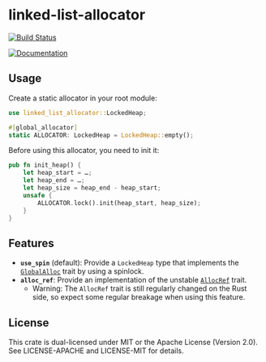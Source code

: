 # linked-list-allocator

[![Build Status](https://travis-ci.org/phil-opp/linked-list-allocator.svg?branch=master)](https://travis-ci.org/phil-opp/linked-list-allocator)

[![Documentation](https://docs.rs/linked_list_allocator/badge.svg)](https://docs.rs/linked_list_allocator/)

## Usage

Create a static allocator in your root module:

```rust
use linked_list_allocator::LockedHeap;

#[global_allocator]
static ALLOCATOR: LockedHeap = LockedHeap::empty();
```

Before using this allocator, you need to init it:

```rust
pub fn init_heap() {
    let heap_start = …;
    let heap_end = …;
    let heap_size = heap_end - heap_start;
    unsafe {
        ALLOCATOR.lock().init(heap_start, heap_size);
    }
}
```

## Features

- **`use_spin`** (default): Provide a `LockedHeap` type that implements the [`GlobalAlloc`] trait by using a spinlock.
- **`alloc_ref`**: Provide an implementation of the unstable [`AllocRef`] trait.
    - Warning: The `AllocRef` trait is still regularly changed on the Rust side, so expect some regular breakage when using this feature.

[`GlobalAlloc`]: https://doc.rust-lang.org/nightly/core/alloc/trait.GlobalAlloc.html
[`AllocRef`]: https://doc.rust-lang.org/nightly/core/alloc/trait.AllocRef.html

## License
This crate is dual-licensed under MIT or the Apache License (Version 2.0). See LICENSE-APACHE and LICENSE-MIT for details.
